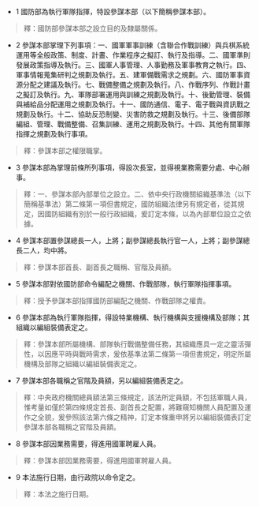 * 1 國防部為執行軍隊指揮，特設參謀本部（以下簡稱參謀本部）。

> 釋：國防部參謀本部之設立目的及隸屬關係。

* 2 參謀本部掌理下列事項：一、國軍軍事訓練（含聯合作戰訓練）與兵棋系統運用等全般政策、制度、計畫、作業程序之擬訂、執行及指導。二、國軍準則發展政策指導及執行。三、國軍人事管理、人事勤務及軍事教育之執行。四、軍事情報蒐集研判之規劃及執行。五、建軍備戰需求之規劃。六、國防軍事資源分配之建議及執行。七、戰備整備之規劃及執行。八、作戰序列、作戰計畫之擬訂及執行。九、軍隊部署運用與訓練之規劃及執行。十、後勤管理、裝備與補給品分配運用之規劃及執行。十一、國防通信、電子、電子戰與資訊戰之規劃及執行。十二、協助反恐制變、災害防救之規劃及執行。十三、後備部隊編組、管理、戰備整備、召集訓練、運用之規劃及執行。十四、其他有關軍隊指揮之規劃及執行事項。

> 釋：參謀本部之權限職掌。

* 3 參謀本部為掌理前條所列事項，得設次長室，並得視業務需要分處、中心辦事。

> 釋：一、參謀本部內部單位之設立。二、依中央行政機關組織基準法（以下簡稱基準法）第二條第一項但書規定，國防組織法律另有規定者，從其規定，因國防組織有別於一般行政組織，爰訂定本條，以為內部單位設立之依據。

* 4 參謀本部置參謀總長一人，上將；副參謀總長執行官一人，上將；副參謀總長二人，均中將。

> 釋：參謀本部首長、副首長之職稱、官階及員額。

* 5 參謀本部對依國防部命令編配之機關、作戰部隊，執行軍隊指揮事項。

> 釋：授予參謀本部指揮國防部編配之機關、作戰部隊之權責。

* 6 參謀本部為執行軍隊指揮，得設特業機構、執行機構與支援機構及部隊；其組織以編組裝備表定之。

> 釋：參謀本部所屬機構、部隊執行戰備整備任務，其組織應具一定之靈活彈性，以因應平時與戰時需求，爰依基準法第二條第一項但書規定，明定所屬機構及部隊之組織以編組裝備表定之。

* 7 參謀本部各職稱之官階及員額，另以編組裝備表定之。

> 釋：中央政府機關總員額法第三條規定，該法所定員額，不包括軍職人員，惟考量如僅於第四條規定首長、副首長之配置，將難窺知機關人員配置及運作之全貌，爰參照該法第六條之精神，訂定本條重申將另以編組裝備表訂定參謀本部各職稱之官階及員額。

* 8 參謀本部因業務需要，得進用國軍聘雇人員。

> 釋：參謀本部因業務需要，得進用國軍聘雇人員。

* 9 本法施行日期，由行政院以命令定之。

> 釋：本法之施行日期。

